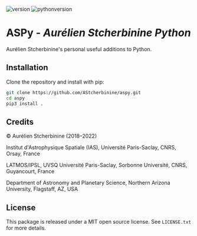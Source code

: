 ![version](https://img.shields.io/badge/version-1.0-blue)
![pythonversion](https://img.shields.io/badge/Python-3.7+-blue)

# ASPy - *Aurélien Stcherbinine Python*

Aurélien Stcherbinine's personal useful additions to Python.

## Installation

Clone the repository and install with pip:

~~~bash
git clone https://github.com/AStcherbinine/aspy.git
cd aspy
pip3 install .
~~~


## Credits

© Aurélien Stcherbinine (2018–2022)

Institut d'Astrophysique Spatiale (IAS), Université Paris-Saclay, CNRS, Orsay, France

LATMOS/IPSL, UVSQ Université Paris-Saclay, Sorbonne Université, CNRS, Guyancourt, France

Department of Astronomy and Planetary Science, Northern Arizona University, Flagstaff, AZ, USA


## License

This package is released under a MIT open source license. See `LICENSE.txt` for more details.
